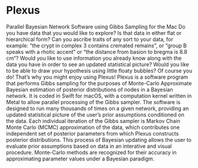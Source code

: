 # Plexus
Parallel Bayesian Network Software using Gibbs Sampling for the Mac
Do you have data that you would like to explore? Is that data in either flat or hierarchical form? Can you ascribe traits of any sort to your data, for example: “the crypt in complex 3 contains cremated remains”, or “group B speaks with a rhotic accent” or “the distance from basion to bregma is 8.8 cm”? Would you like to use information you already know along with the data you have in order to see an updated statistical picture? Would you like to be able to draw your hypothesis using little floaty bubbles?
Of course you do! That’s why you might enjoy using Plexus!
Plexus is a software program that performs Gibbs sampling for the purposes of Monte-Carlo Approximate Bayesian estimation of posterior distributions of nodes in a Bayesian network. It is coded in Swift for macOS, with a computation kernel written in Metal to allow parallel processing of the Gibbs sampler. The software is designed to run many thousands of times on a given network, providing an updated statistical picture of the user’s prior assumptions conditioned on the data. Each individual iteration of the Gibbs sampler is Markov Chain Monte Carlo (MCMC) approximation of the data, which contributes one independent set of posterior parameters from which Plexus constructs posterior distributions. This process of Bayesian updating allows the user to evaluate prior assumptions based on data in an interative and visual procedure. Monte-Carlo methods are recognized for their accuracy in approximating parameter values under a Bayesian paradigm.
